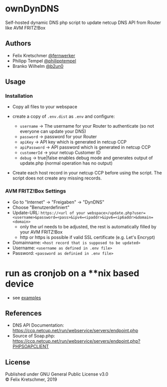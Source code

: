 # ownDynDNS
Self-hosted dynamic DNS php script to update netcup DNS API from Router like AVM FRITZ!Box  

## Authors
* Felix Kretschmer [@fernwerker](https://github.com/fernwerker)
* Philipp Tempel [@philipptempel](https://github.com/philipptempel)
* Branko Wilhelm [@b2un0](https://github.com/b2un0)

## Usage
### Installation
* Copy all files to your webspace
* create a copy of `.env.dist` as `.env` and configure:
  * `username` -> The username for your Router to authenticate (so not everyone can update your DNS)
  * `password` -> password for your Router
  * `apiKey` -> API key which is generated in netcup CCP
  * `apiPassword` -> API password which is generated in netcup CCP
  * `customerId` -> your netcup Customer ID
  * `debug` -> true|false enables debug mode and generates output of update.php (normal operation has no output)
  
* Create each host record in your netcup CCP before using the script. The script does not create any missing records.

### AVM FRITZ!Box Settings
* Go to "Internet" -> "Freigaben" -> "DynDNS"
* Choose "Benutzerdefiniert"
* Update-URL: `https://<url of your webspace>/update.php?user=<username>&password=<pass>&ipv4=<ipaddr>&ipv6=<ip6addr>&domain=<domain>`
  * only the url needs to be adjusted, the rest is automatically filled by your AVM FRITZ!Box
  * http or https is possible if valid SSL certificate (e.g. Let's Encrypt)
* Domainname: `<host record that is supposed to be updated>`
* Username: `<username as defined in .env file>`
* Password: `<password as definied in .env file>`

# run as cronjob on a **nix based device
* see [examples](./examples)

## References
* DNS API Documentation: https://ccp.netcup.net/run/webservice/servers/endpoint.php
* Source of Soap.php: https://ccp.netcup.net/run/webservice/servers/endpoint.php?PHPSOAPCLIENT

## License
Published under GNU General Public License v3.0  
&copy; Felix Kretschmer, 2019
